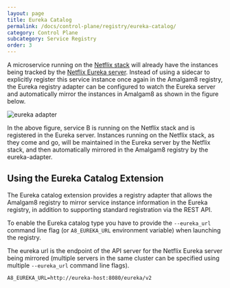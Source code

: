 ```yaml
---
layout: page
title: Eureka Catalog
permalink: /docs/control-plane/registry/eureka-catalog/
category: Control Plane
subcategory: Service Registry
order: 3
---
```


A microservice running on the [Netflix stack](https://netflix.github.io/) will already
have the instances being tracked by the [Netflix Eureka server](https://github.com/Netflix/eureka).
Instead of using a sidecar to explicitly register this
service instance once again in the Amalgam8 registry, the Eureka registry adapter
can be configured to watch the Eureka server and
automatically mirror the instances in Amalgam8 as shown in the figure below.

![eureka adapter](/docs/figures/amalgam8-registry-eureka-adapter.png)

In the above figure, service B is running on the Netflix stack and is registered 
in the Eureka server. Instances running on the Netflix stack, as they come and go, will
be maintained in the Eureka server by the Netflix stack, and then automatically
mirrored in the Amalgam8 registry by the eureka-adapter.

## Using the Eureka Catalog Extension

The Eureka catalog extension provides a registry adapter that allows the Amalgam8 registry to mirror
service instance information in the Eureka registry, in addition to supporting standard registration
via the REST API. 

To enable the Eureka catalog type you have to provide the `--eureka_url` command
line flag (or `A8_EUREKA_URL` environment variable) when launching the registry.

The eureka url is the endpoint of the API server for the Netflix Eureka server being mirrored (multiple
servers in the same cluster can be specified using multiple `--eureka_url` command line flags).

```
A8_EUREKA_URL=http://eureka-host:8080/eureka/v2
```

